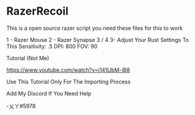 # RazerRecoil
This is a open source razer script you need these files for this to work

1 - Razer Mouse
2 - Razer Synapse 3 / 4
3- Adjust Your Rust Settings To This
Sensitivity: .5
DPI: 800
FOV: 90

Tutorial (Not Me)

https://www.youtube.com/watch?v=i141UbM-iB8

Use This Tutorial Only For The Importing Process

Add My Discord If You Need Help

-乂ㄚ#5978
